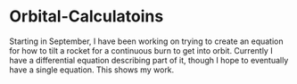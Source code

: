 # Orbital-Calculatoins
Starting in September, I have been working on trying to create an equation for how to tilt a rocket for a continuous burn to get into orbit. Currently I have a differential equation describing part of it, though I hope to eventually have a single equation. This shows my work.
